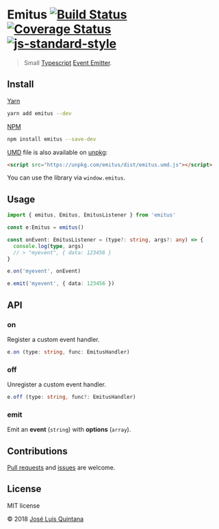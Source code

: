 # Emitus [![Build Status](https://travis-ci.org/joseluisq/emitus.svg?branch=master)](https://travis-ci.org/joseluisq/emitus) [![Coverage Status](https://coveralls.io/repos/github/joseluisq/emitus/badge.svg?branch=master)](https://coveralls.io/github/joseluisq/emitus?branch=master) [![js-standard-style](https://img.shields.io/badge/code%20style-standard-brightgreen.svg)](http://standardjs.com/)

> Small [Typescript](https://www.typescriptlang.org/) [Event Emitter](https://nodejs.org/api/events.html).

## Install

[Yarn](https://github.com/yarnpkg/)

```sh
yarn add emitus --dev
```

[NPM](https://www.npmjs.com/)

```sh
npm install emitus --save-dev
```

[UMD](https://github.com/umdjs/umd/) file is also available on [unpkg](https://unpkg.com):

```html
<script src="https://unpkg.com/emitus/dist/emitus.umd.js"></script>
```

You can use the library via `window.emitus`.

## Usage

```ts
import { emitus, Emitus, EmitusListener } from 'emitus'

const e:Emitus = emitus()

const onEvent: EmitusListener = (type?: string, args?: any) => {
  console.log(type, args)
  // > "myevent", { data: 123456 }
}

e.on('myevent', onEvent)

e.emit('myevent', { data: 123456 })
```

## API

### on

Register a custom event handler.

```ts
e.on (type: string, func: EmitusHandler)
```

### off

Unregister a custom event handler.

```ts
e.off (type: string, func?: EmitusHandler)
```

### emit
Emit an **event** (`string`) with **options** (`array`).

## Contributions
[Pull requests](https://github.com/joseluisq/emitus/pulls) and [issues](https://github.com/joseluisq/emitus/issues) are welcome.

## License
MIT license

© 2018 [José Luis Quintana](http://git.io/joseluisq)

